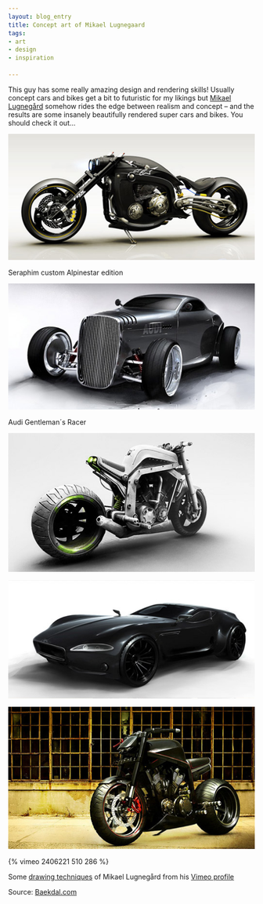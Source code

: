 ```yaml
---
layout: blog_entry
title: Concept art of Mikael Lugnegaard
tags:
- art
- design
- inspiration

---
```


<p>This guy has some really amazing design and rendering skills! Usually concept cars and bikes get a bit to futuristic for my likings but <a href="http://www.lugnegarddesign.com">Mikael Lugnegård</a> somehow rides the edge between realism and concept – and the results are some insanely beautifully rendered super cars and bikes. You should check it out…</p>

<p><img src="/assets/images/blog-images/2010-09-06_concept_bike.jpg" class="illustration" title="Concept Bike" alt="Concept Bike"></p>
<!--more-->
<p class="description">Seraphim custom Alpinestar edition</p>

<p><a href="http://www.lugnegarddesign.com/#24"><img src="/assets/images/blog-images/2010-09-06_concept_audi.jpg" class="illustration" title="Concept Audi" alt="Concept Audi"></a></p>

<p class="description">Audi Gentleman´s Racer</p>

<p><a href="http://www.lugnegarddesign.com/#76"><img src="/assets/images/blog-images/2010-09-06_concept_bike_2.jpg" class="illustration" title="Concept Bike 2" alt="Concept Bike 2"></a></p>

<p><a href="http://www.lugnegarddesign.com/#18"><img src="/assets/images/blog-images/2010-09-06_concept_car.jpg" class="illustration" title="Concept car" alt="Concept car"></a></p>

<p><a href="http://www.lugnegarddesign.com/#47"><img src="/assets/images/blog-images/2010-09-06_concept_bike_3.jpg" class="illustration" title="Concept Bike 3" alt="Concept Bike 3"></a></p>

<p>{% vimeo 2406221 510 286 %}</p>

<p class="description">Some <a href="http://vimeo.com/2406221">drawing techniques</a> of Mikael Lugnegård from his <a href="http://vimeo.com/user993356">Vimeo profile</a></p>

<p>Source: <a href="http://www.baekdal.com/design/audi-gentlemans-racer">Baekdal.com</a></p>
